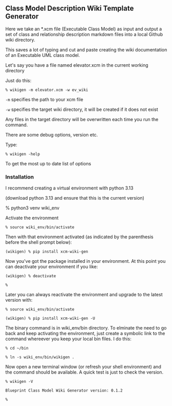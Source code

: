 ## Class Model Description Wiki Template Generator

Here we take an *.xcm file (Executable Class Model) as input and output a set of class and relationship description markdown files into a local Github wiki directory.

This saves a lot of typing and cut and paste creating the wiki documentation of an Executable UML class model.

Let's say you have a file named elevator.xcm in the current working directory

Just do this:

`% wikigen -m elevator.xcm -w ev_wiki`

`-m` specifies the path to your xcm file

`-w` specifies the target wiki directory, it will be created if it does not exist

Any files in the target directory will be overwritten each time you run the command.

There are some debug options, version etc.

Type:

`% wikigen -help`

To get the most up to date list of options

### Installation

I recommend creating a virtual environment with python 3.13

(download python 3.13 and ensure that this is the current version)

% python3 venv wiki_env

Activate the environment

`% source wiki_env/bin/activate`

Then with that environment activated (as indicated by the parenthesis before the shell prompt below):

`(wikigen) % pip install xcm-wiki-gen`

Now you've got the package installed in your environment.
At this point you can deactivate your environment if you like:

`(wikigen) % deactivate`

`% `

Later you can always reactivate the environment and upgrade to the latest version with:

`% source wiki_env/bin/activate`

`(wikigen) % pip install xcm-wiki-gen -U`

The binary command is in wiki_env/bin directory. To elminate the need to go back and keep activating the environment, just create a symbolic link to the command whereever you keep your local bin files. I do this:

`% cd ~/bin`

`% ln -s wiki_env/bin/wikigen .`

Now open a new terminal window (or refresh your shell environment) and the command should be available. A quick test is just to check the version.

`% wikigen -V`

`Blueprint Class Model Wiki Generator version: 0.1.2`

`%`


